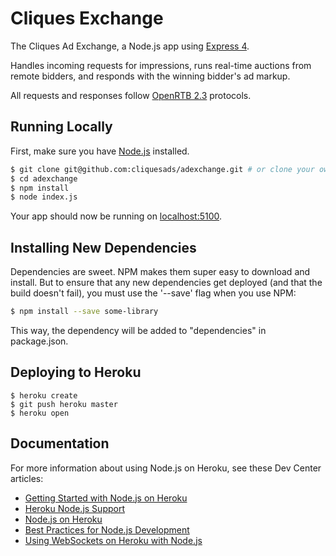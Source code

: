 # Cliques Exchange

The Cliques Ad Exchange, a Node.js app using [Express 4](http://expressjs.com/).

Handles incoming requests for impressions, runs real-time auctions from remote bidders, and responds with the winning bidder's ad markup.

All requests and responses follow [OpenRTB 2.3](https://github.com/openrtb/OpenRTB) protocols.

## Running Locally

First, make sure you have [Node.js](http://nodejs.org/) installed.

```sh
$ git clone git@github.com:cliquesads/adexchange.git # or clone your own fork
$ cd adexchange
$ npm install
$ node index.js
```

Your app should now be running on [localhost:5100](http://localhost:5100/).

## Installing New Dependencies

Dependencies are sweet. NPM makes them super easy to download and install. But to ensure that any new dependencies get deployed (and that the build doesn't fail), you must use the '--save' flag when you use NPM:

```sh
$ npm install --save some-library
```

This way, the dependency will be added to "dependencies" in package.json.

## Deploying to Heroku

```
$ heroku create
$ git push heroku master
$ heroku open
```

## Documentation

For more information about using Node.js on Heroku, see these Dev Center articles:

- [Getting Started with Node.js on Heroku](https://devcenter.heroku.com/articles/getting-started-with-nodejs)
- [Heroku Node.js Support](https://devcenter.heroku.com/articles/nodejs-support)
- [Node.js on Heroku](https://devcenter.heroku.com/categories/nodejs)
- [Best Practices for Node.js Development](https://devcenter.heroku.com/articles/node-best-practices)
- [Using WebSockets on Heroku with Node.js](https://devcenter.heroku.com/articles/node-websockets)
